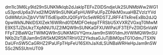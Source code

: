 dm1lc3M6Ly9ld29nSUNKMklqb2dJaklpTEFvZ0lDSndjeUk2SUNMbWw2WG1uS3prdUp6a3Vxd2lMQW9nSUNKaFpHUWlPaUFpZDNkM0xuaHBZVzlzYVdGdWMzUnZjbVV1WTI5dElpd0tJQ0FpY0c5eWRDSTZJRFF4TkRreExBb2dJQ0pwWkNJNklDSXlZek16WlRnd01DMDFOekppTFRSbU5XVXRZVGxqT0MwME9XSTJZbUkzTXpNNU1UZ2lMQW9nSUNKaGFXUWlPaUF3TEFvZ0lDSnVaWFFpT2lBaWQzTWlMQW9nSUNKMGVYQmxJam9nSW01dmJtVWlMQW9nSUNKb2IzTjBJam9nSW5kM2R5NTRhV0Z2YkdsaGJuTjBiM0psTG1OdmJTSXNDaUFnSW5CaGRHZ2lPaUFpTHpFeU16SXhJaXdLSUNBaWRHeHpJam9nSW5Sc2N5SUtmUT09
